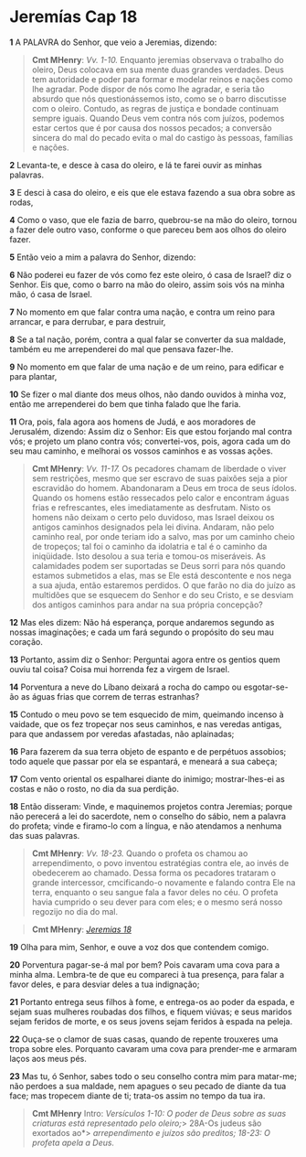# Jeremías Cap 18

**1** 	A PALAVRA do Senhor, que veio a Jeremias, dizendo:

> **Cmt MHenry**: *Vv. 1-10.* Enquanto jeremias observava o trabalho do oleiro, Deus colocava em sua mente duas grandes verdades. Deus tem autoridade e poder para formar e modelar reinos e nações como lhe agradar. Pode dispor de nós como lhe agradar, e seria tão absurdo que nós questionássemos isto, como se o barro discutisse com o oleiro. Contudo, as regras de justiça e bondade continuam sempre iguais. Quando Deus vem contra nós com juízos, podemos estar certos que é por causa dos nossos pecados; a conversão sincera do mal do pecado evita o mal do castigo às pessoas, famílias e nações.

**2** 	Levanta-te, e desce à casa do oleiro, e lá te farei ouvir as minhas palavras.

**3** 	E desci à casa do oleiro, e eis que ele estava fazendo a sua obra sobre as rodas,

**4** 	Como o vaso, que ele fazia de barro, quebrou-se na mão do oleiro, tornou a fazer dele outro vaso, conforme o que pareceu bem aos olhos do oleiro fazer.

**5** 	Então veio a mim a palavra do Senhor, dizendo:

**6** 	Não poderei eu fazer de vós como fez este oleiro, ó casa de Israel? diz o Senhor. Eis que, como o barro na mão do oleiro, assim sois vós na minha mão, ó casa de Israel.

**7** 	No momento em que falar contra uma nação, e contra um reino para arrancar, e para derrubar, e para destruir,

**8** 	Se a tal nação, porém, contra a qual falar se converter da sua maldade, também eu me arrependerei do mal que pensava fazer-lhe.

**9** 	No momento em que falar de uma nação e de um reino, para edificar e para plantar,

**10** 	Se fizer o mal diante dos meus olhos, não dando ouvidos à minha voz, então me arrependerei do bem que tinha falado que lhe faria.

**11** 	Ora, pois, fala agora aos homens de Judá, e aos moradores de Jerusalém, dizendo: Assim diz o Senhor: Eis que estou forjando mal contra vós; e projeto um plano contra vós; convertei-vos, pois, agora cada um do seu mau caminho, e melhorai os vossos caminhos e as vossas ações.

> **Cmt MHenry**: *Vv. 11-17.* Os pecadores chamam de liberdade o viver sem restrições, mesmo que ser escravo de suas paixões seja a pior escravidão do homem. Abandonaram a Deus em troca de seus ídolos. Quando os homens estão ressecados pelo calor e encontram águas frias e refrescantes, eles imediatamente as desfrutam. Nisto os homens não deixam o certo pelo duvidoso, mas Israel deixou os antigos caminhos designados pela lei divina. Andaram, não pelo caminho real, por onde teriam ido a salvo, mas por um caminho cheio de tropeços; tal foi o caminho da idolatria e tal é o caminho da iniqüidade. Isto desolou a sua teria e tomou-os miseráveis. As calamidades podem ser suportadas se Deus sorri para nós quando estamos submetidos a elas, mas se Ele está descontente e nos nega a sua ajuda, então estaremos perdidos. O que farão no dia do juízo as multidões que se esquecem do Senhor e do seu Cristo, e se desviam dos antigos caminhos para andar na sua própria concepção?

**12** 	Mas eles dizem: Não há esperança, porque andaremos segundo as nossas imaginações; e cada um fará segundo o propósito do seu mau coração.

**13** 	Portanto, assim diz o Senhor: Perguntai agora entre os gentios quem ouviu tal coisa? Coisa mui horrenda fez a virgem de Israel.

**14** 	Porventura a neve do Líbano deixará a rocha do campo ou esgotar-se-ão as águas frias que correm de terras estranhas?

**15** 	Contudo o meu povo se tem esquecido de mim, queimando incenso à vaidade, que os fez tropeçar nos seus caminhos, e nas veredas antigas, para que andassem por veredas afastadas, não aplainadas;

**16** 	Para fazerem da sua terra objeto de espanto e de perpétuos assobios; todo aquele que passar por ela se espantará, e meneará a sua cabeça;

**17** 	Com vento oriental os espalharei diante do inimigo; mostrar-lhes-ei as costas e não o rosto, no dia da sua perdição.

**18** 	Então disseram: Vinde, e maquinemos projetos contra Jeremias; porque não perecerá a lei do sacerdote, nem o conselho do sábio, nem a palavra do profeta; vinde e firamo-lo com a língua, e não atendamos a nenhuma das suas palavras.

> **Cmt MHenry**: *Vv. 18-23.* Quando o profeta os chamou ao arrependimento, o povo inventou estratégias contra ele, ao invés de obedecerem ao chamado. Dessa forma os pecadores trataram o grande intercessor, cmcificando-o novamente e falando contra Ele na terra, enquanto o seu sangue fala a favor deles no céu. O profeta havia cumprido o seu dever para com eles; e o mesmo será nosso regozijo no dia do mal.

> **Cmt MHenry**: *[Jeremias 18](../24A-Jr/18.md#0)*

**19** 	Olha para mim, Senhor, e ouve a voz dos que contendem comigo.

**20** 	Porventura pagar-se-á mal por bem? Pois cavaram uma cova para a minha alma. Lembra-te de que eu compareci à tua presença, para falar a favor deles, e para desviar deles a tua indignação;

**21** 	Portanto entrega seus filhos à fome, e entrega-os ao poder da espada, e sejam suas mulheres roubadas dos filhos, e fiquem viúvas; e seus maridos sejam feridos de morte, e os seus jovens sejam feridos à espada na peleja.

**22** 	Ouça-se o clamor de suas casas, quando de repente trouxeres uma tropa sobre eles. Porquanto cavaram uma cova para prender-me e armaram laços aos meus pés.

**23** 	Mas tu, ó Senhor, sabes todo o seu conselho contra mim para matar-me; não perdoes a sua maldade, nem apagues o seu pecado de diante da tua face; mas tropecem diante de ti; trata-os assim no tempo da tua ira.


> **Cmt MHenry** Intro: *Versículos 1-10: O poder de Deus sobre as suas criaturas está representado pelo oleiro;*> 28A-Os judeus são exortados ao*> *arrependimento e juízos são preditos; 18-23: O profeta apela a Deus.*